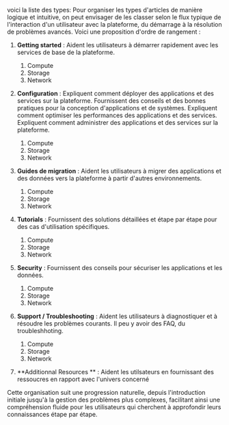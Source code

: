 voici la liste des types: Pour organiser les types d'articles de manière logique et intuitive, on peut envisager de les classer selon le flux typique de l'interaction d'un utilisateur avec la plateforme, du démarrage à la résolution de problèmes avancés. Voici une proposition d'ordre de rangement :

1. **Getting started** : Aident les utilisateurs à démarrer rapidement avec les services de base de la plateforme.
   1. Compute
   2. Storage
   3. Network


2. **Configuration** : Expliquent comment déployer des applications et des services sur la plateforme. Fournissent des conseils et des bonnes pratiques pour la conception d'applications et de systèmes. Expliquent comment optimiser les performances des applications et des services. Expliquent comment administrer des applications et des services sur la plateforme.
   1. Compute
   2. Storage
   3. Network


3. **Guides de migration** : Aident les utilisateurs à migrer des applications et des données vers la plateforme à partir d'autres environnements.
   1. Compute
   2. Storage
   3. Network

4. **Tutorials** : Fournissent des solutions détaillées et étape par étape pour des cas d'utilisation spécifiques.
   1. Compute
   2. Storage
   3. Network 

5. **Security** : Fournissent des conseils pour sécuriser les applications et les données.
   1. Compute
   2. Storage
   3. Network 

6. **Support / Troubleshooting** : Aident les utilisateurs à diagnostiquer et à résoudre les problèmes courants. Il peu y avoir des FAQ, du troubleshhoting.
   1. Compute
   2. Storage
   3. Network
  
7. **Additionnal Resources ** : Aident les utilsateurs en fournissant des ressoucres en rapport avec l'univers concerné 

Cette organisation suit une progression naturelle, depuis l'introduction initiale jusqu'à la gestion des problèmes plus complexes, facilitant ainsi une compréhension fluide pour les utilisateurs qui cherchent à approfondir leurs connaissances étape par étape.
